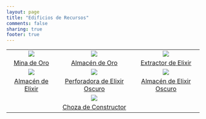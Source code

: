 ```yaml
---
layout: page
title: "Edificios de Recursos"
comments: false
sharing: true
footer: true
---
```


<center>
<table border="0" cellpadding="1" cellspacing="1" style="width:100%; text-align:center;">
<tr>
<td><img src="http://img2.wikia.nocookie.net/__cb20130217142847/clashofclans/images/thumb/0/0d/Gold_Mine11.png/150px-Gold_Mine11.png"></td>
<td><img src="http://img2.wikia.nocookie.net/__cb20130217202004/clashofclans/images/thumb/5/5f/Gold_Storage11.png/150px-Gold_Storage11.png"></td>
<td><img src="http://img3.wikia.nocookie.net/__cb20130216214954/clashofclans/images/thumb/9/9f/Elixir_Collector11.png/150px-Elixir_Collector11.png"></td>
</tr>
<tr>
<td><a href="/guias/edificios/recursos/mina" class="btn btn-success">Mina de Oro</a></td>
<td><a href="/guias/edificios/recursos/oro" class="btn btn-success">Almacén de Oro</a></td>
<td><a href="/guias/edificios/recursos/extractor" class="btn btn-success">Extractor de Elixir</a></td>
</tr>
<tr>
<td><img src="http://img3.wikia.nocookie.net/__cb20130217201926/clashofclans/images/thumb/3/3b/Elixir_Storage11.png/150px-Elixir_Storage11.png"></td>
<td><img src="http://img2.wikia.nocookie.net/__cb20130217230639/clashofclans/images/thumb/d/d8/Dark_Elixir_Drill6.png/150px-Dark_Elixir_Drill6.png"></td>
<td><img src="http://img1.wikia.nocookie.net/__cb20130217230638/clashofclans/images/thumb/4/4b/Dark_Elixir_Storage6.png/150px-Dark_Elixir_Storage6.png"></td>
</tr>
<tr>
<td><a href="/guias/edificios/recursos/elixir" class="btn btn-success">Almacén de Elixir</a></td>
<td><a href="/guias/edificios/recursos/perforadora" class="btn btn-success">Perforadora de Elixir Oscuro</a></td>
<td><a href="/guias/edificios/recursos/elixiroscuro" class="btn btn-success">Almacén de Elixir Oscuro</a></td>
</tr>
<tr>
<td></td>
<td><img src="http://img1.wikia.nocookie.net/__cb20130217231043/clashofclans/images/thumb/f/f6/Builder_Hut.png/150px-Builder_Hut.png"></td>
</tr>
<tr>
<td></td>
<td><a href="/guias/edificios/recursos/constructor" class="btn btn-success">Choza de Constructor</a></td>
</tr>
</table>
</center>